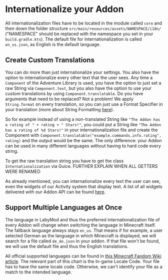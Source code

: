 # Internationalize your Addon

All internationalization files have to be located in the module called `core` and then down the folder structure `src/main/resources/assets/NAMESPACE/i18n/` ("NAMESPACE" should be replaced with the namespace you set in your `build.gradle.kts`). The default file for internationalization is called `en_us.json`, as English is the default language. 

## Create Custom Translations

You can do more than just internationalize your settings. You also have the option to internationalize every other text that the user sees. Any time a `Component` of the Adventure Library is used, you have the option to just set a raw String via `Component.text`, but you also have the option to use your custom translations by using `Component.translatable`. Do you have arguments that need to be replaced? Not a problem! We apply `String.format` on every translation, so you can just use a Format Specifier in your translation (more about String Formatting <a href="https://www.javatpoint.com/java-string-format" target="_blank">here</a>). 

So for example instead of using a non-translated String like `"The Addon has a rating of " + rating + " Stars!"`, you could put a String like `"The Addon has a rating of %d Stars!"` in your internationalization file and create the Component with `Component.translatable("example.commands.info.rating", rating)` and the output would be the same. The only difference: your Addon can be used in many different languages without having to hard code every string.

To get the raw translation string you have to get the class `Internationalization` via Guice. FURTHER EXPLAIN WHEN ALL GETTERS WERE RENAMED

As already mentioned, you can internationalize every text the user can see, even the widgets of our Activity system that display text. A list of all widgets delivered with our Addon API can be found <a href="#FINAL_LINK_HERE">here</a>. 

## Support Multiple Languages at Once

The language in LabyMod and thus the preferred internationalization file of every Addon will change when switching the language in Minecraft itself. The fallback language always stays `en_us`. That means if for example, a user selected German as the language in which Minecraft is displayed, we will search for a file called `de_de.json` in your addon. If that file won't be found, we will use the default file and thus the English translations.

All official supported languages can be found in 
<a href="https://minecraft.fandom.com/wiki/Language#Languages" target="_blank">this Minecraft Fandom Wiki article</a>.
The relevant part of this chart is the In-game Locale Code. Your file has to have the same locale code. Otherwise, we can't identify your file as a match to the intended language.